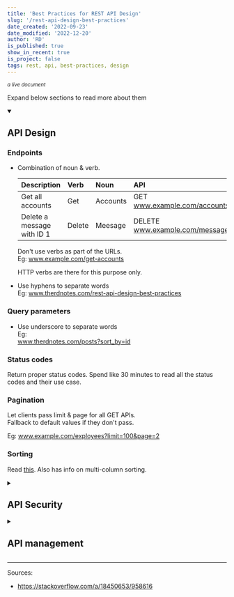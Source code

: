 ```yaml
---
title: 'Best Practices for REST API Design'
slug: '/rest-api-design-best-practices'
date_created: '2022-09-23'
date_modified: '2022-12-20'
author: 'RD'
is_published: true
show_in_recent: true
is_project: false
tags: rest, api, best-practices, design
---
```

<small>*a live document*</small>  

Expand below sections to read more about them  
<details open><summary>

## API Design
</summary>

### Endpoints

- Combination of noun & verb.

    | Description | Verb | Noun | API |
    | :-- | :--- | :--- | :--- |
    | Get all accounts | Get | Accounts | GET www.example.com/accounts |
    | Delete a message with ID 1 | Delete | Meesage | DELETE www.example.com/message/1 |

    Don't use verbs as part of the URLs.  
    Eg: 
    www.example.com/get-accounts  

    HTTP verbs are there for this purpose only.

- Use hyphens to separate words  
    Eg: 
    www.therdnotes.com/rest-api-design-best-practices  

### Query parameters  

- Use underscore to separate words  
    Eg:  
    www.therdnotes.com/posts?sort_by=id  

### Status codes

Return proper status codes. Spend like 30 minutes to read all the status codes and their use case.  

### Pagination

Let clients pass limit & page for all GET APIs.  
Fallback to default values if they don't pass.

Eg: www.example.com/exployees?limit=100&page=2

### Sorting

Read [this](/sorting-in-rest-api). Also has info on multi-column sorting.  

</details>

<details><summary>

## API Security
</summary>

### Rate limiting

Avoid [DOS (Denial-of-Services)](https://en.wikipedia.org/wiki/Denial-of-service_attack) attacks.  

Client exceeding limits should be sent following response status:  

```
429 Too Many Requests
```

</details>

<details><summary>

## API management</summary>

### Versioning

Versioning keeps both API developers and consumers happy and loosely coupled.  

Below is path based versioning  
```
www.example.com/v1/employees // Version 1

www.example.com/v2/employees // Version 2

www.example.com/v3/employees // Version 3
```

### Documentation

At least, automatically generate swagger documentation using libraries and serve them using Swagger-UI.
</details>

--- 

Sources:
- https://stackoverflow.com/a/18450653/958616